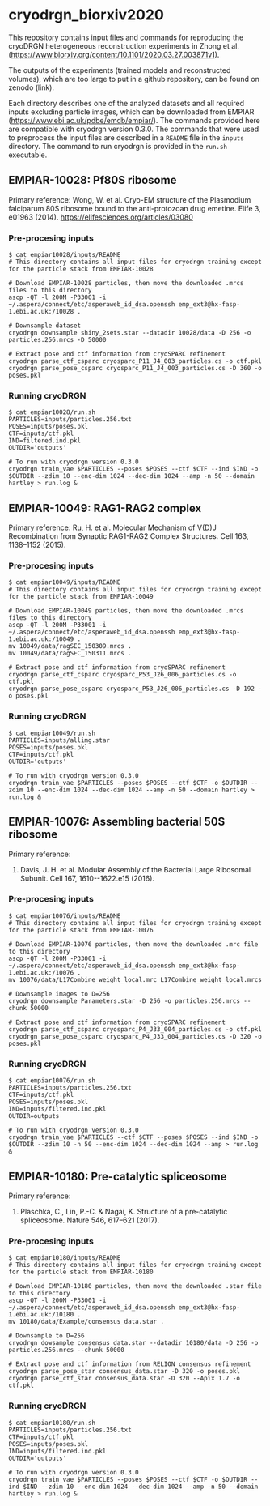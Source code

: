 # cryodrgn_biorxiv2020

This repository contains input files and commands for reproducing the cryoDRGN heterogeneous reconstruction experiments in Zhong et al. (https://www.biorxiv.org/content/10.1101/2020.03.27.003871v1). 

The outputs of the experiments (trained models and reconstructed volumes), which are too large to put in a github repository, can be found on zenodo (link).

Each directory describes one of the analyzed datasets and all required inputs excluding particle images, which can be downloaded from EMPIAR (https://www.ebi.ac.uk/pdbe/emdb/empiar/). 
The commands provided here are compatible with cryodrgn version 0.3.0. The commands that were used to preprocess the input files are described in a `README` file in the `inputs` directory. The command to run cryodrgn is provided in the `run.sh` executable.

## EMPIAR-10028: Pf80S ribosome

Primary reference: 
Wong, W. et al. Cryo-EM structure of the Plasmodium falciparum 80S ribosome bound to the anti-protozoan drug emetine. Elife 3, e01963 (2014).
https://elifesciences.org/articles/03080

### Pre-procesing inputs

```
$ cat empiar10028/inputs/README
# This directory contains all input files for cryodrgn training except for the particle stack from EMPIAR-10028

# Download EMPIAR-10028 particles, then move the downloaded .mrcs files to this directory
ascp -QT -l 200M -P33001 -i ~/.aspera/connect/etc/asperaweb_id_dsa.openssh emp_ext3@hx-fasp-1.ebi.ac.uk:/10028 .

# Downsample dataset
cryodrgn downsample shiny_2sets.star --datadir 10028/data -D 256 -o particles.256.mrcs -D 50000

# Extract pose and ctf information from cryoSPARC refinement
cryodrgn parse_ctf_csparc cryosparc_P11_J4_003_particles.cs -o ctf.pkl
cryodrgn parse_pose_csparc cryosparc_P11_J4_003_particles.cs -D 360 -o poses.pkl
```

### Running cryoDRGN
```
$ cat empiar10028/run.sh
PARTICLES=inputs/particles.256.txt
POSES=inputs/poses.pkl
CTF=inputs/ctf.pkl
IND=filtered.ind.pkl
OUTDIR='outputs'

# To run with cryodrgn version 0.3.0
cryodrgn train_vae $PARTICLES --poses $POSES --ctf $CTF --ind $IND -o $OUTDIR --zdim 10 --enc-dim 1024 --dec-dim 1024 --amp -n 50 --domain hartley > run.log &
```

## EMPIAR-10049: RAG1-RAG2 complex

Primary reference: 
Ru, H. et al. Molecular Mechanism of V(D)J Recombination from Synaptic RAG1-RAG2 Complex Structures. Cell 163, 1138–1152 (2015).

### Pre-procesing inputs

```
$ cat empiar10049/inputs/README
# This directory contains all input files for cryodrgn training except for the particle stack from EMPIAR-10049

# Download EMPIAR-10049 particles, then move the downloaded .mrcs files to this directory
ascp -QT -l 200M -P33001 -i ~/.aspera/connect/etc/asperaweb_id_dsa.openssh emp_ext3@hx-fasp-1.ebi.ac.uk:/10049 .
mv 10049/data/ragSEC_150309.mrcs .
mv 10049/data/ragSEC_150311.mrcs .

# Extract pose and ctf information from cryoSPARC refinement
cryodrgn parse_ctf_csparc cryosparc_P53_J26_006_particles.cs -o ctf.pkl
cryodrgn parse_pose_csparc cryosparc_P53_J26_006_particles.cs -D 192 -o poses.pkl
```

### Running cryoDRGN
```
$ cat empiar10049/run.sh
PARTICLES=inputs/allimg.star
POSES=inputs/poses.pkl
CTF=inputs/ctf.pkl
OUTDIR='outputs'

# To run with cryodrgn version 0.3.0
cryodrgn train_vae $PARTICLES --poses $POSES --ctf $CTF -o $OUTDIR --zdim 10 --enc-dim 1024 --dec-dim 1024 --amp -n 50 --domain hartley > run.log &
```

## EMPIAR-10076: Assembling bacterial 50S ribosome

Primary reference: 
1. Davis, J. H. et al. Modular Assembly of the Bacterial Large Ribosomal Subunit. Cell 167, 1610--1622.e15 (2016).

### Pre-procesing inputs

```
$ cat empiar10076/inputs/README
# This directory contains all input files for cryodrgn training except for the particle stack from EMPIAR-10076

# Download EMPIAR-10076 particles, then move the downloaded .mrc file to this directory
ascp -QT -l 200M -P33001 -i ~/.aspera/connect/etc/asperaweb_id_dsa.openssh emp_ext3@hx-fasp-1.ebi.ac.uk:/10076 .
mv 10076/data/L17Combine_weight_local.mrc L17Combine_weight_local.mrcs

# Downsample images to D=256
cryodrgn downsample Parameters.star -D 256 -o particles.256.mrcs --chunk 50000

# Extract pose and ctf information from cryoSPARC refinement
cryodrgn parse_ctf_csparc cryosparc_P4_J33_004_particles.cs -o ctf.pkl
cryodrgn parse_pose_csparc cryosparc_P4_J33_004_particles.cs -D 320 -o poses.pkl
```

### Running cryoDRGN
```
$ cat empiar10076/run.sh
PARTICLES=inputs/particles.256.txt
CTF=inputs/ctf.pkl
POSES=inputs/poses.pkl
IND=inputs/filtered.ind.pkl
OUTDIR=outputs

# To run with cryodrgn version 0.3.0
cryodrgn train_vae $PARTICLES --ctf $CTF --poses $POSES --ind $IND -o $OUTDIR --zdim 10 -n 50 --enc-dim 1024 --dec-dim 1024 --amp > run.log &
```

## EMPIAR-10180: Pre-catalytic spliceosome

Primary reference: 
1. Plaschka, C., Lin, P.-C. & Nagai, K. Structure of a pre-catalytic spliceosome. Nature 546, 617–621 (2017).

### Pre-procesing inputs

```
$ cat empiar10180/inputs/README
# This directory contains all input files for cryodrgn training except for the particle stack from EMPIAR-10180

# Download EMPIAR-10180 particles, then move the downloaded .star file to this directory
ascp -QT -l 200M -P33001 -i ~/.aspera/connect/etc/asperaweb_id_dsa.openssh emp_ext3@hx-fasp-1.ebi.ac.uk:/10180 .
mv 10180/data/Example/consensus_data.star .

# Downsample to D=256
cryodrgn dowsample consensus_data.star --datadir 10180/data -D 256 -o particles.256.mrcs --chunk 50000

# Extract pose and ctf information from RELION consensus refinement
cryodrgn parse_pose_star consensus_data.star -D 320 -o poses.pkl 
cryodrgn parse_ctf_star consensus_data.star -D 320 --Apix 1.7 -o ctf.pkl 
```

### Running cryoDRGN
```
$ cat empiar10180/run.sh
PARTICLES=inputs/particles.256.txt
CTF=inputs/ctf.pkl
POSES=inputs/poses.pkl
IND=inputs/filtered.ind.pkl
OUTDIR='outputs'

# To run with cryodrgn version 0.3.0
cryodrgn train_vae $PARTICLES --poses $POSES --ctf $CTF -o $OUTDIR --ind $IND --zdim 10 --enc-dim 1024 --dec-dim 1024 --amp -n 50 --domain hartley > run.log &
```
